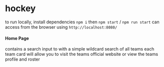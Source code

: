 # hockey

to run locally, install dependencies `npm i` then `npm start` / `npm run start`
can access from the browser using `http://localhost:8080/`

#### Home Page
contains a search input to with a simple wildcard search of all teams
each team card will allow you to visit the teams official website or view the teams profile and roster